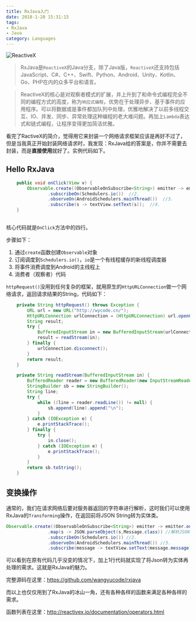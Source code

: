 ```yaml
---
title: RxJava入门
date: 2018-1-20 15:31:15
tags:
- RxJava
- Java
category: Languages
---
```


![ReactiveX](https://cdn-ssl-devio-img.classmethod.jp/wp-content/uploads/2021/08/ReactoveX.png)

> RxJava是`ReactiveX`的Java分支，除了Java版，`ReactiveX`还支持包括JavaScript、C#、C++、Swift、Python、Android、Unity、Kotlin、Go、PHP在内的众多平台和语言。


> ReactiveX的核心是对观察者模式的扩展，并上升到了和命令式编程完全不同的编程方式的高度，称为`响应式编程`，优势在于处理异步、基于事件的应用程序。可以将数据或是事件都加队列中处理，优雅地解决了以前多线程交互、IO、并发、同步、异常处理这种编程的老大难问题。再加上`Lambda`表达式和链式编程，让程序变得更加简洁优雅。

<!--more-->


看完了RactiveX的简介，觉得用它来封装一个网络请求框架应该是再好不过了，但是当我真正开始封装网络请求时，我发现：RxJava给的答案是，你并不需要去封装，而是**直接使用**就好了。实例代码如下。

## Hello RxJava

```Java
	public void onClick(View v) {
        Observable.create((ObservableOnSubscribe<String>) emitter -> emitter.onNext(httpRequest()))  //1.
                .subscribeOn(Schedulers.io())  //2.
                .observeOn(AndroidSchedulers.mainThread())  //3.
                .subscribe(s -> textView.setText(s));  //4.
    }
    
```

核心代码就是`OnClick`方法中的四行。

步骤如下：


1. 通过`create`函数创建`Observable`对象
2. 订阅调度到`Schedulers.io()`，`io`是一个有线程缓存的新线程调度器
3. 将事件消费调度到Android的主线程上
4. 消费者（观察者）代码

`httpRequest()`没用到任何复杂的框架，就用原生的`HttpURLConnection`做一个网络请求，返回请求结果的String，代码如下：

```Java
	private String httpRequest() throws Exception {
        URL url = new URL("http://wycode.cn/");
        HttpURLConnection urlConnection = (HttpURLConnection) url.openConnection();
        String result;
        try {
            BufferedInputStream in = new BufferedInputStream(urlConnection.getInputStream());
            result = readStream(in);
        } finally {
            urlConnection.disconnect();
        }
        return result;
    }

    private String readStream(BufferedInputStream in) {
        BufferedReader reader = new BufferedReader(new InputStreamReader(in));
        StringBuilder sb = new StringBuilder();
        String line;
        try {
            while ((line = reader.readLine()) != null) {
                sb.append(line).append("\n");
            }
        } catch (IOException e) {
            e.printStackTrace();
        } finally {
            try {
                in.close();
            } catch (IOException e) {
                e.printStackTrace();
            }
        }
        return sb.toString();
    }
```

## 变换操作

通常的，我们在请求网络后要对服务器返回的字符串进行解析，这时我们可以使用RxJava的`Transforming`操作，在返回前将JSON String转为实体类。

```Java
Observable.create((ObservableOnSubscribe<String>) emitter -> emitter.onNext(httpRequest("https://wycode.cn/web/api/public/hello?message=Hello"))) //1.
                .map(s -> JSON.parseObject(s,Message.class)) //解析JSON
                .subscribeOn(Schedulers.io()) //2.
                .observeOn(AndroidSchedulers.mainThread()) //3.
                .subscribe(message -> textView.setText(message.message)); //4.
```

可以看到在原有代码几乎没变的情况下，加上1行代码就实现了将Json转为实体再处理的需求。这就是RxJava的魅力。

完整源码在这里：https://github.com/wangyucode/rxjava

而以上也仅仅用到了RxJava的冰山一角，还有各种各样的函数来满足各种各样的需求。

函数列表在这里：http://reactivex.io/documentation/operators.html
